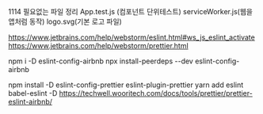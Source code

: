 1114
필요없는 파일 정리
App.test.js (컴포넌트 단위테스트)
serviceWorker.js(웹을 앱처럼 동작)
logo.svg(기본 로고 파일)

https://www.jetbrains.com/help/webstorm/eslint.html#ws_js_eslint_activate
https://www.jetbrains.com/help/webstorm/prettier.html

npm i -D eslint-config-airbnb
npx install-peerdeps --dev eslint-config-airbnb

npm install -D eslint-config-prettier eslint-plugin-prettier
yarn add eslint babel-eslint -D
https://techwell.wooritech.com/docs/tools/prettier/prettier-eslint-airbnb/